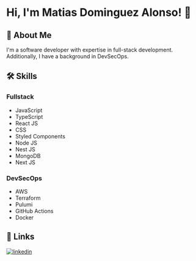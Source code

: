 # Hi, I'm Matias Dominguez Alonso! 👋

## 🚀 About Me
I'm a software developer with expertise in full-stack development. Additionally, I have a background in DevSecOps.

## 🛠 Skills
### Fullstack
- JavaScript
- TypeScript
- React JS
- CSS
- Styled Components
- Node JS
- Nest JS
- MongoDB
- Next JS

### DevSecOps
- AWS
- Terraform
- Pulumi
- GitHub Actions
- Docker

## 🔗 Links
[![linkedin](https://img.shields.io/badge/linkedin-0A66C2?style=for-the-badge&logo=linkedin&logoColor=white)](https://www.linkedin.com/in/matias-dominguez-5759b8237/)
